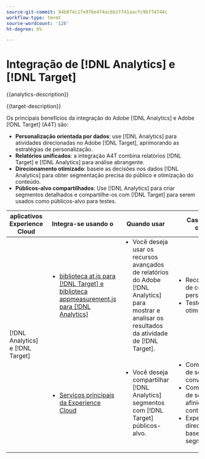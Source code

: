 ```yaml
---
source-git-commit: 94b074c17e976e4f4acbb1ff41aacfc9bf74744c
workflow-type: tm+mt
source-wordcount: '126'
ht-degree: 6%

---
```



# Integração de [!DNL Analytics] e [!DNL Target]

{{analytics-description}}

{{target-description}}

Os principais benefícios da integração do Adobe [!DNL Analytics] e Adobe [!DNL Target] (A4T) são:

+ **Personalização orientada por dados**: use [!DNL Analytics] para atividades direcionadas no Adobe [!DNL Target], aprimorando as estratégias de personalização.
+ **Relatórios unificados**: a integração A4T combina relatórios [!DNL Target] e [!DNL Analytics] para análise abrangente.
+ **Direcionamento otimizado**: baseie as decisões nos dados [!DNL Analytics] para obter segmentação precisa do público e otimização do conteúdo.
+ **Públicos-alvo compartilhados**: Use [!DNL Analytics] para criar segmentos detalhados e compartilhe-os com [!DNL Target] para serem usados como públicos-alvo para testes.

<table>
    <thead>
            <tr>
                <th>aplicativos Experience Cloud</th>
                <th>Integra-se usando o</th>
                <th>Quando usar</th>
                <th>Casos de uso comuns</th>
            </tr>
    </thead>
    <tbody>
        <tr>
            <td rowspan="2">[!DNL Analytics] e [!DNL Target]</td>
            <td>
                <ul style="margin-top: 0;">
                    <li><a href="../../integrations/tutorials/analytics-target/analytics-target.md" target="_blank" rel="noreferrer">biblioteca at.js para [!DNL Target] e biblioteca appmeasurement.js para [!DNL Analytics]</a></li>
                </ul>
            </td>
            <td>
                <ul style="margin-top: 0;">
                    <li>Você deseja usar os recursos avançados de relatórios do Adobe [!DNL Analytics] para mostrar e analisar os resultados da atividade de [!DNL Target].</li>
                </ul>
            </td>
            <td>
                <ul style="margin-top: 0;">
                    <li>Recomendações de conteúdo personalizado.</li>
                    <li>Teste A/B e otimização.</li>
                </ul>
            </td>
        </tr>
        <tr>
            <td>
                <ul style="margin-top: 0;">
                    <li><a href="https://experienceleague.adobe.com/docs/target/using/integrate/mmp.html?lang=pt-BR" target="_blank" rel="noreferrer">Serviços principais da Experience Cloud</a></li>
                </ul>
            </td>
            <td>
                <ul style="margin-top: 0;">
                    <li>Você deseja compartilhar [!DNL Analytics] segmentos com [!DNL Target] públicos-alvo.</li>
                </ul>
            </td>
            <td>
                <ul style="margin-top: 0;">
                    <li>Compartilhamento de segmentos do conversor</li>
                    <li>Compartilhamento de segmentos de afinidade de conteúdo</li>
                    <li>Experiências direcionadas com base em segmentos.</li>
                </ul>
            </td>
        </tr>
    </tbody>
</table>
